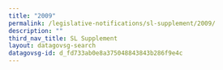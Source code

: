 ```yaml
---
title: "2009"
permalink: /legislative-notifications/sl-supplement/2009/
description: ""
third_nav_title: SL Supplement
layout: datagovsg-search
datagovsg-id: d_fd733ab0e8a375048843843b286f9e4c
---
```

